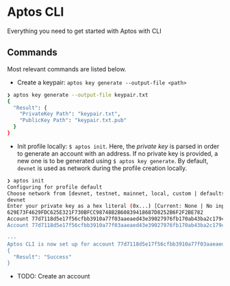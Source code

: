 # Aptos CLI

Everything you need to get started with Aptos with CLI

## Commands

Most relevant commands are listed below.

- Create a keypair: `aptos key generate --output-file <path>`

```sh
❯ aptos key generate --output-file keypair.txt
{
  "Result": {
    "PrivateKey Path": "keypair.txt",
    "PublicKey Path": "keypair.txt.pub"
  }
}
```

- Init profile locally: `$ aptos init`. Here, the _private key_ is parsed in order to generate an account with an address. If no private key is provided, a new one is to be generated using `$ aptos key generate`. By default, `devnet` is used as network during the profile creation locally.

```sh
❯ aptos init
Configuring for profile default
Choose network from [devnet, testnet, mainnet, local, custom | defaults to devnet]
devnet
Enter your private key as a hex literal (0x...) [Current: None | No input: Generate new key (or keep one if present)]
629E73F4629FDC625E321F730BFCC98748B2B60839418687D8252B6F2F2BE782
Account 77d7118d5e17f56cfbb3910a77f03aaeaed43e39027976fb170ab43ba2c179c4 doesn't exist, creating it and funding it with 100000000 Octas
Account 77d7118d5e17f56cfbb3910a77f03aaeaed43e39027976fb170ab43ba2c179c4 funded successfully

---
Aptos CLI is now set up for account 77d7118d5e17f56cfbb3910a77f03aaeaed43e39027976fb170ab43ba2c179c4 as profile default!  Run `aptos --help` for more information about commands
{
  "Result": "Success"
}
```

- TODO: Create an account
